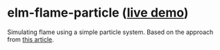 elm-flame-particle ([live demo](http://erlm-demos.s3.amazonaws.com/elm-flame-particle/main.html))
=========

Simulating flame using a simple particle system. Based on the approach from [this article](https://pragprog.com/magazines/2013-05/a-functional-introduction-to-lua).
